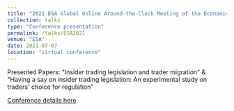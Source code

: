 ```yaml
---
title: "2021 ESA Global Online Around-the-Clock Meeting of the Economic Science Association"
collection: talks
type: "Conference presentation"
permalink: /talks/ESA2021
venue: "ESA"
date: 2021-07-07
location: "virtual conference"
---
```


Presented Papers: "Insider trading legislation and trader migration" & "Having a say on insider trading legislation: An experimental study on traders' choice for regulation"

[Conference details here](https://www.economicscience.org/page/conference/2021-esa-global-online-around-the-clock-meetings)


